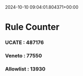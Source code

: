 2024-10-10 09:04:01.804371+00:00
# Rule Counter 
 ### UCATE : 487176

 ### Veneto : 77550

 ### Allowlist : 13930